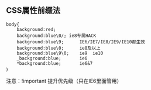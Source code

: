 ## CSS属性前缀法

```
body{
	background:red;
	background:blue\0/;	ie8专属HACK
	background:blue\9;		IE6/IE7/IE8/IE9/IE10都生效
	background:blue\0;		ie8及以上
	background:blue\9\0;	ie9  ie10
	_background:blue;		ie6
	*background:blue;		ie6&7
｝
```
注意：!important		提升优先级（只在IE6里面管用）
